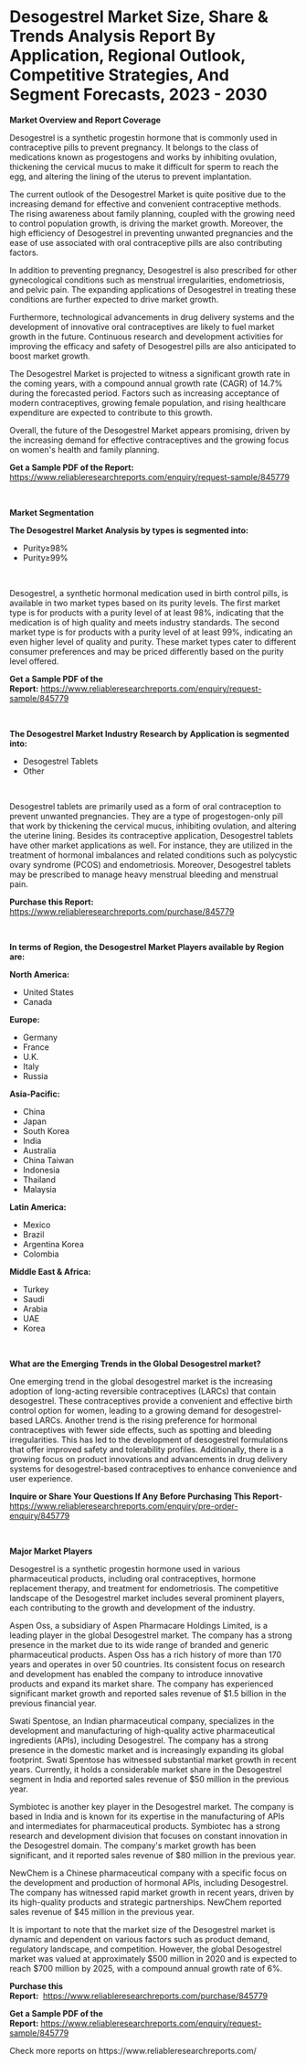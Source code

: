 <p><h1>Desogestrel Market Size, Share & Trends Analysis Report By Application, Regional Outlook, Competitive Strategies, And Segment Forecasts, 2023 - 2030</h1></p><p><strong>Market Overview and Report Coverage</strong></p>
<p><p>Desogestrel is a synthetic progestin hormone that is commonly used in contraceptive pills to prevent pregnancy. It belongs to the class of medications known as progestogens and works by inhibiting ovulation, thickening the cervical mucus to make it difficult for sperm to reach the egg, and altering the lining of the uterus to prevent implantation.</p><p>The current outlook of the Desogestrel Market is quite positive due to the increasing demand for effective and convenient contraceptive methods. The rising awareness about family planning, coupled with the growing need to control population growth, is driving the market growth. Moreover, the high efficiency of Desogestrel in preventing unwanted pregnancies and the ease of use associated with oral contraceptive pills are also contributing factors.</p><p>In addition to preventing pregnancy, Desogestrel is also prescribed for other gynecological conditions such as menstrual irregularities, endometriosis, and pelvic pain. The expanding applications of Desogestrel in treating these conditions are further expected to drive market growth.</p><p>Furthermore, technological advancements in drug delivery systems and the development of innovative oral contraceptives are likely to fuel market growth in the future. Continuous research and development activities for improving the efficacy and safety of Desogestrel pills are also anticipated to boost market growth.</p><p>The Desogestrel Market is projected to witness a significant growth rate in the coming years, with a compound annual growth rate (CAGR) of 14.7% during the forecasted period. Factors such as increasing acceptance of modern contraceptives, growing female population, and rising healthcare expenditure are expected to contribute to this growth.</p><p>Overall, the future of the Desogestrel Market appears promising, driven by the increasing demand for effective contraceptives and the growing focus on women's health and family planning.</p></p>
<p><strong>Get a Sample PDF of the Report:</strong> <a href="https://www.reliableresearchreports.com/enquiry/request-sample/845779">https://www.reliableresearchreports.com/enquiry/request-sample/845779</a></p>
<p>&nbsp;</p>
<p><strong>Market Segmentation</strong></p>
<p><strong>The Desogestrel Market Analysis by types is segmented into:</strong></p>
<p><ul><li>Purity≥98%</li><li>Purity≥99%</li></ul></p>
<p>&nbsp;</p>
<p><p>Desogestrel, a synthetic hormonal medication used in birth control pills, is available in two market types based on its purity levels. The first market type is for products with a purity level of at least 98%, indicating that the medication is of high quality and meets industry standards. The second market type is for products with a purity level of at least 99%, indicating an even higher level of quality and purity. These market types cater to different consumer preferences and may be priced differently based on the purity level offered.</p></p>
<p><strong>Get a Sample PDF of the Report:</strong>&nbsp;<a href="https://www.reliableresearchreports.com/enquiry/request-sample/845779">https://www.reliableresearchreports.com/enquiry/request-sample/845779</a></p>
<p>&nbsp;</p>
<p><strong>The Desogestrel Market Industry Research by Application is segmented into:</strong></p>
<p><ul><li>Desogestrel Tablets</li><li>Other</li></ul></p>
<p>&nbsp;</p>
<p><p>Desogestrel tablets are primarily used as a form of oral contraception to prevent unwanted pregnancies. They are a type of progestogen-only pill that work by thickening the cervical mucus, inhibiting ovulation, and altering the uterine lining. Besides its contraceptive application, Desogestrel tablets have other market applications as well. For instance, they are utilized in the treatment of hormonal imbalances and related conditions such as polycystic ovary syndrome (PCOS) and endometriosis. Moreover, Desogestrel tablets may be prescribed to manage heavy menstrual bleeding and menstrual pain.</p></p>
<p><strong>Purchase this Report:</strong>&nbsp; <a href="https://www.reliableresearchreports.com/purchase/845779">https://www.reliableresearchreports.com/purchase/845779</a></p>
<p>&nbsp;</p>
<p><strong>In terms of Region, the Desogestrel Market Players available by Region are:</strong></p>
<p>
    <p> <strong> North America: </strong>
        <ul>
            <li>United States</li>
            <li>Canada</li>
        </ul>
        </p> 
    <p> <strong> Europe: </strong>
        <ul>
            <li>Germany</li>
            <li>France</li>
            <li>U.K.</li>
            <li>Italy</li>
            <li>Russia</li>
        </ul>
        </p> 
    <p> <strong> Asia-Pacific: </strong>
        <ul>
            <li>China</li>
            <li>Japan</li>
            <li>South Korea</li>
            <li>India</li>
            <li>Australia</li>
            <li>China Taiwan</li>
            <li>Indonesia</li>
            <li>Thailand</li>
            <li>Malaysia</li>
        </ul>
        </p> 
    <p> <strong> Latin America: </strong>
        <ul>
            <li>Mexico</li>
            <li>Brazil</li>
            <li>Argentina Korea</li>
            <li>Colombia</li>
        </ul>
        </p> 
    <p> <strong> Middle East & Africa: </strong>
        <ul>
            <li>Turkey</li>
            <li>Saudi</li>
            <li>Arabia</li>
            <li>UAE</li>
            <li>Korea</li>
        </ul>
    </p>
    </p>
<p>&nbsp;</p>
<p><strong>What are the Emerging Trends in the Global Desogestrel market?</strong></p>
<p><p>One emerging trend in the global desogestrel market is the increasing adoption of long-acting reversible contraceptives (LARCs) that contain desogestrel. These contraceptives provide a convenient and effective birth control option for women, leading to a growing demand for desogestrel-based LARCs. Another trend is the rising preference for hormonal contraceptives with fewer side effects, such as spotting and bleeding irregularities. This has led to the development of desogestrel formulations that offer improved safety and tolerability profiles. Additionally, there is a growing focus on product innovations and advancements in drug delivery systems for desogestrel-based contraceptives to enhance convenience and user experience.</p></p>
<p><strong>Inquire or Share Your Questions If Any Before Purchasing This Report</strong>- <a href="https://www.reliableresearchreports.com/enquiry/pre-order-enquiry/845779">https://www.reliableresearchreports.com/enquiry/pre-order-enquiry/845779</a></p>
<p>&nbsp;</p>
<p><strong>Major Market Players</strong></p>
<p><p>Desogestrel is a synthetic progestin hormone used in various pharmaceutical products, including oral contraceptives, hormone replacement therapy, and treatment for endometriosis. The competitive landscape of the Desogestrel market includes several prominent players, each contributing to the growth and development of the industry.</p><p>Aspen Oss, a subsidiary of Aspen Pharmacare Holdings Limited, is a leading player in the global Desogestrel market. The company has a strong presence in the market due to its wide range of branded and generic pharmaceutical products. Aspen Oss has a rich history of more than 170 years and operates in over 50 countries. Its consistent focus on research and development has enabled the company to introduce innovative products and expand its market share. The company has experienced significant market growth and reported sales revenue of $1.5 billion in the previous financial year.</p><p>Swati Spentose, an Indian pharmaceutical company, specializes in the development and manufacturing of high-quality active pharmaceutical ingredients (APIs), including Desogestrel. The company has a strong presence in the domestic market and is increasingly expanding its global footprint. Swati Spentose has witnessed substantial market growth in recent years. Currently, it holds a considerable market share in the Desogestrel segment in India and reported sales revenue of $50 million in the previous year.</p><p>Symbiotec is another key player in the Desogestrel market. The company is based in India and is known for its expertise in the manufacturing of APIs and intermediates for pharmaceutical products. Symbiotec has a strong research and development division that focuses on constant innovation in the Desogestrel domain. The company's market growth has been significant, and it reported sales revenue of $80 million in the previous year.</p><p>NewChem is a Chinese pharmaceutical company with a specific focus on the development and production of hormonal APIs, including Desogestrel. The company has witnessed rapid market growth in recent years, driven by its high-quality products and strategic partnerships. NewChem reported sales revenue of $45 million in the previous year.</p><p>It is important to note that the market size of the Desogestrel market is dynamic and dependent on various factors such as product demand, regulatory landscape, and competition. However, the global Desogestrel market was valued at approximately $500 million in 2020 and is expected to reach $700 million by 2025, with a compound annual growth rate of 6%.</p></p>
<p><strong>Purchase this Report:</strong>&nbsp;&nbsp;<a href="https://www.reliableresearchreports.com/purchase/845779">https://www.reliableresearchreports.com/purchase/845779</a></p>
<p></p>
<p><strong>Get a Sample PDF of the Report:</strong>&nbsp;<a href="https://www.reliableresearchreports.com/enquiry/request-sample/845779">https://www.reliableresearchreports.com/enquiry/request-sample/845779</a></p>
<p>Check more reports on https://www.reliableresearchreports.com/</p>